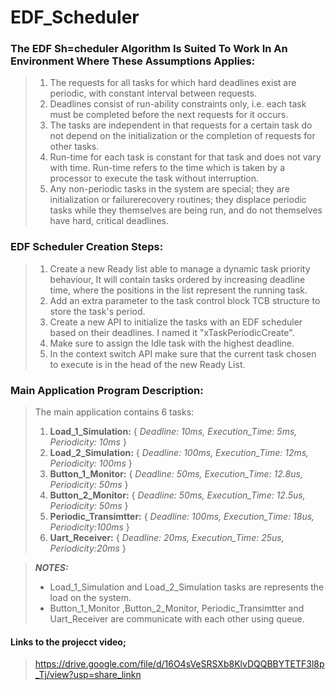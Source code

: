 # EDF_Scheduler
### The EDF Sh=cheduler Algorithm Is Suited To Work In An Environment Where These Assumptions Applies:
> 1) The requests for all tasks for which hard deadlines exist are periodic, with constant interval between requests.
> 2) Deadlines consist of run-ability constraints only, i.e. each task must be completed before the next requests for it occurs.
> 3) The tasks are independent in that requests for a certain task do not depend on the initialization or the completion of requests for other tasks.
> 4) Run-time for each task is constant for that task and does not vary with time. Run-time refers to the time which is taken by a processor to execute the task without interruption.
> 5) Any non-periodic tasks in the system are special; they are initialization or failurerecovery routines; they displace periodic tasks while they themselves are being run, and do not themselves have hard, critical deadlines.
### EDF Scheduler Creation Steps:
> 1) Create a new Ready list able to manage a dynamic task priority behaviour, It will contain tasks ordered by increasing deadline time, where the positions in the list represent the running task.
> 2) Add  an extra parameter to the task control block TCB structure to store the task's period.
> 3) Create a new API to initialize the tasks with an EDF scheduler based on their deadlines. I named it  "xTaskPeriodicCreate".
> 4) Make sure to assign the Idle task with the highest deadline.
> 5) In the context switch API make sure that the current task chosen to execute is in the head of the new Ready List.
### Main Application Program Description:
> The main application contains 6 tasks:
> 1) **Load_1_Simulation:** { _Deadline: 10ms, Execution_Time: 5ms, Periodicity: 10ms_ }
> 2) **Load_2_Simulation:** { _Deadline: 100ms, Execution_Time: 12ms, Periodicity: 100ms_ }
> 3) **Button_1_Monitor:** { _Deadline: 50ms, Execution_Time: 12.8us, Periodicity: 50ms_ }
> 4) **Button_2_Monitor:** { _Deadline: 50ms, Execution_Time: 12.5us, Periodicity: 50ms_ }
> 5) **Periodic_Transimtter:** { _Deadline: 100ms, Execution_Time: 18us, Periodicity:100ms_ }
> 6) **Uart_Receiver:** { _Deadline: 20ms, Execution_Time: 25us, Periodicity:20ms_ }

>**_NOTES:_**
> - Load_1_Simulation and Load_2_Simulation tasks are represents the load on the system.
> - Button_1_Monitor ,Button_2_Monitor, Periodic_Transimtter and Uart_Receiver are communicate with each other using queue.
#### Links to the projecct video;
> https://drive.google.com/file/d/16O4sVeSRSXb8KlvDQQBBYTETF3l8p_Tj/view?usp=share_linkn 
